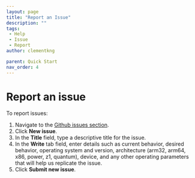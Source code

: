 ```yaml
---
layout: page
title: "Report an Issue"
description: ""
tags:
 - Help
 - Issue
 - Report
author: clementkng

parent: Quick Start
nav_order: 4
---
```


# Report an issue

To report issues:
1. Navigate to the [Github issues section](https://github.com/open-horizon/open-horizon.github.io/issues).
2. Click **New issue**.
3. In the **Title** field, type a descriptive title for the issue.
4. In the **Write** tab field, enter details such as current behavior, desired behavior, operating system and version, architecture (arm32, arm64, x86, power, z1, quantum), device, and any other operating parameters that will help us replicate the issue.
5. Click **Submit new issue**.
